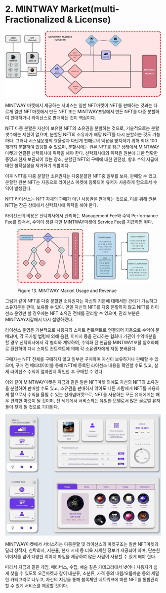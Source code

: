 # 2. MINTWAY Market(multi-Fractionalized & License)

![Figure 12. MINTWAY Market System](../../.gitbook/assets/image12.jpg)

MINTWAY 마켓에서 제공하는 서비스는 일반 NFT마켓이 NFT를 판매하는 것과는 다르게 일반 NFT마켓에서 만든 NFT 또는 MINTWAY포탈에서 만든 NFT를 다중 분할하여 판매하거나 라이선스로 판매하는 것이 핵심이다.

NFT 다중 분할은 자신이 보유한 NFT의 소유권을 분할하는 것으로, 기술적으로는 분할 갯수에는 제한이 없으며, 분할된 NFT의 소유자가 해당 NFT를 다시 분할하는 것도 가능하다. 그러나 시스템운영의 효율성과 다단계 판매로의 악용을 방지하기 위해 최대 100개까지 분할하여 민팅할 수 있으며, 분할시에는 원본 NFT를 잠근 상태에서 MINTWAY 마켓과 연결된 신탁회사에 위탁을 해야 한다. 신탁회사에의 위탁은 원본에 대한 명확한 증명과 현재 보관되어 있는 장소, 분할된 NFT의 구매에 대한 안전성, 향후 수익 지급에 대한 불확실성을 제거하기 위함이다.

이후 NFT를 다중 분할한 소유권자는 다중분할한 NFT중 일부를 보유, 판매할 수 있고, 분할한 원본 NFT는 자동으로 라이선스 마켓에 등록되어 유저가 사용하게 함으로서 수익이 발생된다.

NFT 라이선스는 NFT 자체의 판매가 아닌 사용권을 판매하는 것으로, 이를 위해 원본 NFT는 잠근 상태에서 신탁회사에 위탁을 해야 한다.

라이선스의 비용은 신탁회사에서 관리하는 Management Fee와 수익 Performance Fee를 합쳐서, 수익이 생길 때만 MINTWAY마켓에 Service Fee를 지급하면 된다.

<figure><img src="../../.gitbook/assets/img5.jpg" alt=""><figcaption><p>Figure 13. MINTWAY Market Usage and Revenue</p></figcaption></figure>

그림과 같이 NFT를 다중 분할한 소유권자는 자신의 지분에 대해서만 관리가 가능하고 소유지분을 판매, 보유할 수 있다. 만일 자신의 NFT를 다중 분할하지 않고 NFT를 라이선스 운영만 할 경우에는 NFT 소유권 전체를 관리할 수 있으며, 관리 부분은 MINTWAY지갑에서 다시 설명하겠다.

라이선스 운영은 기본적으로 사용자와 스마트 컨트랙트로 연결되어 자동으로 수익이 분배되며, 각 국가별 법령에 의해 음원, 이미지 등을 관리하는 협회나 기관이 수익배분을 할 경우 신탁회사에서 각 협회와 계약하여, 수익화 된 현금을 MINTWAY포탈 암호화폐로 환전하여 다시 스마트 컨트랙트에 의해 각 소유권자에게 자동 분배된다.

구매자는 NFT 전체를 구매하지 않고 일부만 구매하여 자신이 보유하거나 판매할 수 있으며, 구매 전 메타데이터를 통해 NFT에 등록된 라이선스 내용을 확인할 수도 있고, 실제 라이선스 수익이 얼마인지 확인한 후 구매할 수 있다.

이와 같이 MINTWAY마켓은 지금과 같은 일반 NFT마켓 외에도 자신의 NFT의 소유권을 분할하여 판매할 수도 있고, 소유권을 판매하지 않아도 다른 사람에게 NFT를 사용하게 함으로서 수익을 올릴 수 있는 신개념마켓으로, NFT를 사용하는 모든 유저에게는 매우 편리한 마켓이 될 것이며, 전 세계에서 서비스되는 유일한 모델로서 많은 글로벌 유저들이 찾게 될 것으로 기대된다.

![Figure 14. The Concept of MINTWAY Market](../../.gitbook/assets/image14.jpg)

MINTWAY마켓에서 서비스하는 다중분할 및 라이선스의 마켓구조는 일반 NFT마켓과 달리 창작자, 신탁회사, 지분율, 현재 시세 등 더욱 자세한 정보가 제공되야 하며, 단순한 이미지를 넘어 다양한 이미지 파일을 제공하여 많은 사람이 사용할 수 있게 해야 한다.

따라서 지금과 같은 게임, 메타버스, 수집, 예술 같은 카테고리에서 벗어나 사용자가 쉽게 찾을 수 있도록 오픈마켓과 같이 대분류, 소분류, 가격 등의 내림/오름차순 등의 세밀한 카테고리로 나누고, 자신의 지갑을 통해 블록체인 네트워크에 따른 NFT를 통합관리 할 수 있게 서비스를 제공할 것이다.
